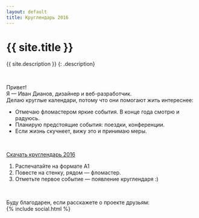 ```yaml
---
layout: default
title: Круглендарь 2016
---
```


{{ site.title }}
===

{{ site.description }}
{: .description}

<br>
  
Привет!  
Я — Иван Дианов, дизайнер и веб-разработчик.  
Делаю круглые календари, потому что они помогают жить интереснее:
 
<!--Они бесплатные, исходный код открыт.-->


* Отмечаю фломастером яркие события. В конце года смотрю и радуюсь.
* Планирую предстоящие события: поездки, конференции.
* Если жизнь скучнеет, вижу это и принимаю меры.

<br>

<a href="#" class="btn">Скачать круглендарь 2016</a>

1. Распечатайте на формате А1
1. Повесте на стенку, рядом — фломастер.
1. Отметьте первое событие — появление круглендаря :)

<br>

Буду благодарен, если расскажете о проекте друзьям:
<br>
{% include social.html %}
